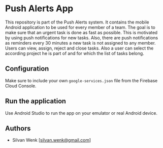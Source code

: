 # Push Alerts App
This repository is part of the Push Alerts system. It contains the mobile Android application to be used for every member of a team. 
The goal is to make sure that an urgent task is done as fast as possible. This is motivated by using push notifications for new tasks. 
Also, there are push notifications as reminders every 30 minutes a new task is not assigned to any member. Users can view, assign, reject and close tasks. 
Also a user can select the according project he is part of and for which the list of tasks belong.

## Configuration
Make sure to include your own `google-services.json` file from the Firebase Cloud Console.

## Run the application
Use Android Studio to run the app on your emulator or real Android device.

## Authors
- Silvan Wenk [silvan.wenk@gmail.com]
